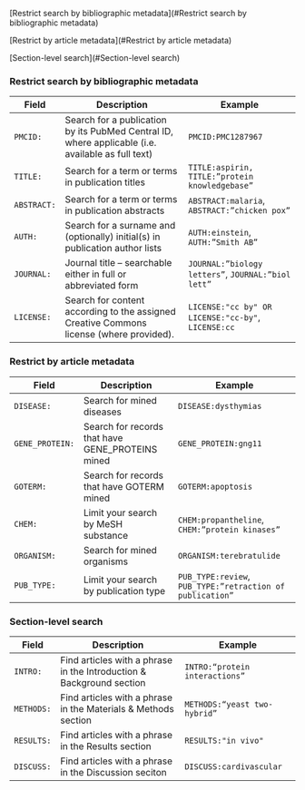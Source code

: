 [Restrict search by bibliographic metadata](#Restrict search by bibliographic metadata)

[Restrict by article metadata](#Restrict by article metadata)

[Section-level search](#Section-level search)


### Restrict search by bibliographic metadata

| Field     | Description                                                                                       | Example                                                                                            |
|-----------|---------------------------------------------------------------------------------------------------|----------------------------------------------------------------------------------------------------|
| `PMCID:`    | Search for a publication by its PubMed Central ID, where applicable (i.e. available as full text) | `PMCID:PMC1287967`                                                                                   |
| `TITLE:`    | Search for a term or terms in publication titles                                                  | `TITLE:aspirin, TITLE:”protein knowledgebase”`                                                       |
| `ABSTRACT:` | Search for a term or terms in publication abstracts                                               | `ABSTRACT:malaria`, `ABSTRACT:”chicken pox”`                                                           |
| `AUTH:`     | Search for a surname and (optionally) initial(s) in publication author lists                      | `AUTH:einstein`, `AUTH:”Smith AB”`                                                                     |
| `JOURNAL:`  | Journal title – searchable either in full or abbreviated form                                     | `JOURNAL:”biology letters”`, `JOURNAL:”biol lett”`                                                     |
| `LICENSE:`  | Search for content according to the assigned Creative Commons license (where provided).           | `LICENSE:"cc by" OR LICENSE:"cc-by"`, `LICENSE:cc` |

### Restrict by article metadata

| Field         | Description                                      | Example                                               |
|---------------|--------------------------------------------------|-------------------------------------------------------|
| `DISEASE:`      | Search for mined diseases                        | `DISEASE:dysthymias`                                    |
| `GENE_PROTEIN:` | Search for records that have GENE_PROTEINS mined | `GENE_PROTEIN:gng11`                                    |
| `GOTERM:`       | Search for records that have GOTERM mined        | `GOTERM:apoptosis`                                      |
| `CHEM:`         | Limit your search by MeSH substance              | `CHEM:propantheline`, `CHEM:”protein kinases”`            |
| `ORGANISM:`     | Search for mined organisms                       | `ORGANISM:terebratulide`                                |
| `PUB_TYPE:`     | Limit your search by publication type            | `PUB_TYPE:review`, `PUB_TYPE:”retraction of publication”` |

### Section-level search

| Field      | Description                                                          | Example                        |
|------------|----------------------------------------------------------------------|--------------------------------|
| `INTRO:`   | Find articles with a phrase in the Introduction & Background section | `INTRO:“protein interactions”` |
| `METHODS:` | Find articles with a phrase in the Materials & Methods section       |  `METHODS:“yeast two-hybrid”`  |
| `RESULTS:` | Find articles with a phrase in the Results section                   | `RESULTS:"in vivo"`            |
| `DISCUSS:` | Find articles with a phrase in the Discussion seciton                | `DISCUSS:cardivascular`        |
